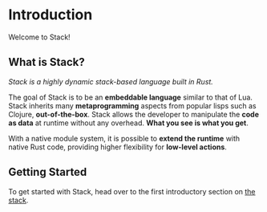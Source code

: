 # Introduction

Welcome to Stack!

## What is Stack?

*Stack is a highly dynamic stack-based language built in Rust.*

The goal of Stack is to be an **embeddable language** similar to that of Lua. Stack inherits many **metaprogramming** aspects from popular lisps such as Clojure, **out-of-the-box**. Stack allows the developer to manipulate the **code as data** at runtime without any overhead. **What you see is what you get**.

With a native module system, it is possible to **extend the runtime** with native Rust code, providing higher flexibility for **low-level actions**.

## Getting Started

To get started with Stack, head over to the first introductory section on [the stack](introduction/stack.md).